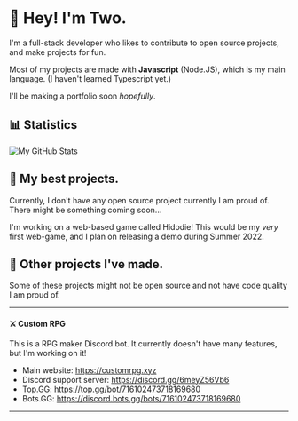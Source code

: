 # 👋 Hey! I'm Two.

I'm a full-stack developer who likes to contribute to open source projects, and make projects for fun.

Most of my projects are made with **Javascript** (Node.JS), which is my main language. (I haven't learned Typescript yet.) 

I'll be making a portfolio soon *hopefully*.

## 📊 Statistics

![My GitHub Stats](https://github-readme-stats.vercel.app/api?username=real2two&show_icons=true&theme=dark)

## 📌 My best projects.

Currently, I don't have any open source project currently I am proud of. There might be something coming soon...

I'm working on a web-based game called Hidodie! This would be my *very* first web-game, and I plan on releasing a demo during Summer 2022.

## 📂 Other projects I've made.

Some of these projects might not be open source and not have code quality I am proud of.

---

#### ⚔️ Custom RPG

This is a RPG maker Discord bot. It currently doesn't have many features, but I'm working on it!

- Main website: https://customrpg.xyz
- Discord support server: https://discord.gg/6meyZ56Vb6
- Top.GG: https://top.gg/bot/716102473718169680
- Bots.GG: https://discord.bots.gg/bots/716102473718169680

---
